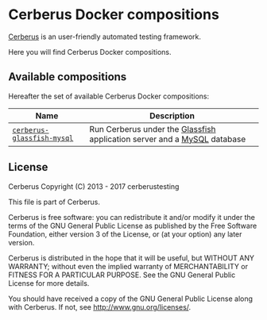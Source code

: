 # Cerberus Docker compositions

[Cerberus](http://www.cerberus-testing.org/) is an user-friendly automated testing framework.

Here you will find Cerberus Docker compositions.

## Available compositions

Hereafter the set of available Cerberus Docker compositions:

Name                                                                                                                                | Description
------------------------------------------------------------------------------------------------------------------------------------|----------------------------------------------------------------------------------------------------------------------------------
[`cerberus-glassfish-mysql`](https://github.com/cerberustesting/cerberus-source/tree/master/docker/compositions/cerberus-glassfish-mysql)  | Run Cerberus under the [Glassfish](https://glassfish.java.net/) application server and a [MySQL](https://www.mysql.com/) database

## License

Cerberus Copyright (C) 2013 - 2017 cerberustesting

This file is part of Cerberus.

Cerberus is free software: you can redistribute it and/or modify
it under the terms of the GNU General Public License as published by
the Free Software Foundation, either version 3 of the License, or
(at your option) any later version.

Cerberus is distributed in the hope that it will be useful,
but WITHOUT ANY WARRANTY; without even the implied warranty of
MERCHANTABILITY or FITNESS FOR A PARTICULAR PURPOSE.  See the
GNU General Public License for more details.

You should have received a copy of the GNU General Public License
along with Cerberus.  If not, see <http://www.gnu.org/licenses/>.
